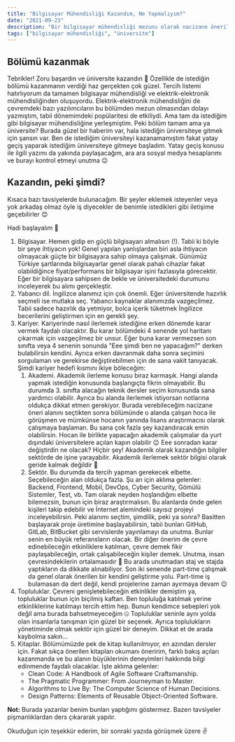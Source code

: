 ```yaml
---
title: "Bilgisayar Mühendisliği Kazandım, Ne Yapmalıyım?"
date: "2021-09-23"
description: "Bir bilgisayar mühendisliği mezunu olarak nacizane önerilerim"
tags: ["bilgisayar mühendisliği", "üniversite"]
---
```


## Bölümü kazanmak

Tebrikler! Zoru başardın ve üniversite kazandın 💪 Özellikle de istediğin bölümü kazanmanın verdiği haz gerçekten çok güzel. Tercih listemi hatırlıyorum da tamamen bilgisayar mühendisliği ve elektrik-elektronik mühendisliğinden oluşuyordu. Elektrik-elektronik mühendisliğini de çevremdeki bazı yazılımcıların bu bölümden mezun olmasından dolayı yazmıştım, tabii dönemimdeki popülaritesi de etkiliydi. Ama tam da istediğim gibi bilgisayar mühendisliğine yerleşmiştim. Peki bölüm tamam ama ya üniversite? Burada güzel bir haberim var, hala istediğin üniversiteye gitmek için şansın var. Ben de istediğim üniversiteyi kazanamamıştım fakat yatay geçiş yaparak istediğim üniversiteye gitmeye başladım. Yatay geçiş konusu ile ilgili yazımı da yakında paylaşacağım, ara ara sosyal medya hesaplarımı ve burayı kontrol etmeyi unutma 😉

## Kazandın, peki şimdi?

Kısaca bazı tavsiyelerde bulunacağım. Bir şeyler eklemek isteyenler veya yok arkadaş olmaz öyle iş diyecekler de benimle istedikleri gibi iletişime geçebilirler 😊 

Hadi başlayalım 🤘

1. Bilgisayar. Hemen gidip en güçlü bilgisayarı almalısın (!). Tabii ki böyle bir şeye ihtiyacın yok! Genel yapılan yanlışlardan biri asla ihtiyacın olmayacak güçte bir bilgisayara sahip olmaya çalışmak. Günümüz Türkiye şartlarında bilgisayarlar genel olarak pahalı cihazlar fakat olabildiğince fiyat/performans bir bilgisayar işini fazlasıyla görecektir. Eğer bir bilgisayara sahipsen de bekle ve üniversitedeki durumunu inceleyerek bu alımı gerçekleştir.
2. Yabancı dil. İngilizce alanımız için çok önemli. Eğer üniversitende hazırlık seçmeli ise mutlaka seç. Yabancı kaynaklar alanımızda vazgeçilmez. Tabii sadece hazırlık da yetmiyor, bolca içerik tüketmek İngilizce becerilerini geliştirmen için en gerekli şey.
3. Kariyer. Kariyerinde nasıl ilerlemek istediğine erken dönemde karar vermek faydalı olacaktır. Bu karar bölümdeki 4 senende yol haritanı çıkarmak için vazgeçilmez bir unsur. Eğer buna karar vermezsen son sınıfta veya 4 senenin sonunda "Eee şimdi ben ne yapacağım?" derken bulabilirsin kendini. Ayrıca erken davranmak daha sonra seçimini sorgulaman ve gerekirse değiştirebilmen için de sana vakit tanıyacak. Şimdi kariyer hedefi kısmını ikiye böleceğim:
   1. Akademi. Akademik ilerleme konusu biraz karmaşık. Hangi alanda yapmak istediğin konusunda başlangıçta fikrin olmayabilir. Bu durumda 3. sınıfta alacağın teknik dersler seçim konusunda sana yardımcı olabilir. Ayrıca bu alanda ilerlemek istiyorsan notlarına oldukça dikkat etmen gerekiyor. Burada verebileceğim nacizane öneri alanını seçtikten sonra bölümünde o alanda çalışan hoca ile görüşmen ve mümkünse hocanın yanında lisans araştırmacısı olarak çalışmaya başlaman. Bu sana çok fazla şey kazandıracak emin olabilirsin. Hocan ile birlikte yapacağın akademik çalışmalar da yurt dışındaki üniversitelere açılan kapın olabilir 😉 Eee sonradan karar değiştirdin ne olacak? Hiçbir şey! Akademik olarak kazandığın bilgiler sektörde de işine yarayabilir. Akademik ilerlemek sektör bilgisi olarak geride kalmak değildir 🤘
   2. Sektör. Bu durumda da tercih yapman gerekecek elbette. Seçebileceğin alan oldukça fazla. Şu an için aklıma gelenler: Backend, Frontend, Mobil, DevOps, Cyber Security, Gömülü Sistemler, Test, vb. Tam olarak neyden hoşlandığını elbette bilemezsin, bunun için biraz araştırmalısın. Bu alanlarda önde gelen kişileri takip edebilir ve İnternet alemindeki sayısız projeyi inceleyebilirsin. Peki alanımı seçtim, şimdilik, peki ya sonra? Basitten başlayarak proje üretimine başlayabilirsin, tabii bunları GitHub, GitLab, BitBucket gibi servislerde yayınlamayı da unutma. Bunlar senin en büyük referansların olacak. Bir diğer önerim de çevre edinebileceğin etkinliklere katılman, çevre demek fikir paylaşabileceğin, ortak çalışabileceğin kişiler demek. Unutma, insan çevresindekilerin ortalamasıdır 💪 Bu arada unutmadan staj ve stajda yaptıkların da dikkate alınabiliyor. Son iki senende part-time çalışmak da genel olarak önerilen bir kendini geliştirme yolu. Part-time iş bulamasan da dert değil, kendi projelerine zaman ayırmaya devam 😉
4. Topluluklar. Çevreni genişletebileceğin etkinlikler demiştim ya, topluluklar bunun için biçilmiş kaftan. Ben topluluğa katılmak yerine etkinliklerine katılmayı tercih ettim hep. Bunun kendimce sebepleri yok değil ama burada bahsetmeyeceğim 🤐 Topluluklar seninle aynı yolda olan insanlarla tanışman için güzel bir seçenek. Ayrıca toplulukların yönetiminde olmak sektör için güzel bir deneyim. Dikkat et de arada kaybolma sakın...
5. Kitaplar. Bölümümüzde pek de kitap kullanılmıyor, en azından dersler için. Fakat sıkça önerilen kitapları okumanı öneririm, farklı bakış açıları kazanmanda ve bu alanın büyüklerinin deneyimleri hakkında bilgi edinmende faydalı olacaklar. İşte aklıma gelenler: 
   * Clean Code: A Handbook of Agile Software Craftsmanship.
   * The Pragmatic Programmer: From Journeyman to Master.
   * Algorithms to Live By: The Computer Science of Human Decisions.
   * Design Patterns: Elements of Reusable Object-Oriented Software.

**Not:** Burada yazanlar benim bunları yaptığımı göstermez. Bazen tavsiyeler pişmanlıklardan ders çıkararak yapılır.

Okuduğun için teşekkür ederim, bir sonraki yazıda görüşmek üzere ✌️